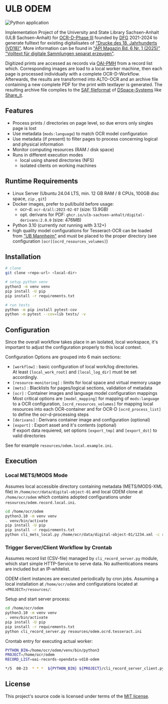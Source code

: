 # ULB ODEM

![Python application](https://github.com/ulb-sachsen-anhalt/ocrd-odem/actions/workflows/python-app.yml/badge.svg)

Implementation Project of the University and State Library Sachsen-Anhalt (ULB Sachsen-Anhalt) for [OCR-D-Phase III](https://ocr-d.de/de/phase3) founded by [DFG](https://gepris.dfg.de/gepris/projekt/460554747) 2021-2024 to generate fulltext for existing digitalisates of ["Drucke des 18. Jahrhunderts (VD18)"](https://opendata.uni-halle.de/handle/1981185920/31824). More information can be found in ["API Magazin Bd. 6 Nr. 1 (2025)"](https://journals.sub.uni-hamburg.de/hup3/apimagazin/issue/view/15) ["Volltext für digitale Sammlungen separat erzeugen"](https://doi.org/10.15460/apimagazin.2025.6.1.221).


Digitized prints are accessed as records via [OAI-PMH](https://www.openarchives.org/pmh/) from a record list which. Corresponding images are load to a local worker machine, then each page is processed individually with a complete OCR-D-Workflow. Afterwards, the results are transformed into ALTO-OCR and an archive file containing a new complete PDF for the print with textlayer is generated. The resulting archive file complies to the [SAF fileformat](https://wiki.lyrasis.org/display/DSDOC6x/Importing+and+Exporting+Items+via+Simple+Archive+Format) of [DSpace-Systems](https://github.com/DSpace/DSpace) like [Share_it](https://opendata.uni-halle.de/).

## Features

* Process prints / directories on page level, so due errors only singles page is lost
* Use metadata (`mods:language`) to match OCR model configuration
* Use metadata (if present) to filter pages to process concerning logical and physical information
* Monitor computing resources (RAM / disk space)
* Runs in different execution modes 
  * local using shared directories (NFS)
  * isolated clients on working machines
  
## Runtime Requirements

* Linux Server (Ubuntu 24.04 LTS, min. 12 GB RAM / 8 CPUs, 100GB disc space, `zip` , `git`)
* Docker images, prefer to pull/build before usage:
  * ocr-d: `ocr-d/all:2023-02-07` (size: 13.9GB)
  * opt. derivans for PDF: `ghcr.io/ulb-sachsen-anhalt/digital-derivans:2.0.0` (size: 476MB)
* Python 3.10 (currently *not* running with 3.12+)
* high quality model configurations for Tesseract-OCR can be loaded from ["UB Mannheim"](https://digi.bib.uni-mannheim.de/tesseract/traineddata/)
  and must be placed to the proper directory (see configuration `[ocr][ocrd_resources_volumes]`)

## Installation

```bash
# clone
git clone <repo-url> <local-dir>

# setup python venv
python3 -m venv venv
pip install -U pip
pip install -r requirements.txt

# run tests
python -m pip install pytest-cov
python -m pytest --cov=lib tests/ -v
```

## Configuration

Since the overall workflow takes place in an isolated, local workspace, it's important to adjust
the configuration properly to this local context.

Configuration Options are grouped into 6 main sections:

* `[workflow]` : basic configuration of local work/log directories.  
   At least `[local_work_root]` and `[local_log_dir]` must be set accordingly.
* `[resource-monitoring]` : limits for local space and virtual memory usage
* `[mets]` : Blacklists for pages/logical sections, validation of metadata
* `[ocr]` : Container images and language model configuration mappings  
   Most critical options are `[model_mapping]` for mapping of `mods:language` to a OCR configuration, `[ocrd_resources_volumes]` for mapping local resources into each OCR-container and for OCR-D `[ocrd_process_list]` to define the ocr-d-processing steps
* `[derivans]` : Derivans container image and configuration (optional)
* `[export]` : Export asset and it's contents (optional)  
   If export data requiered, set options `[export_tmp]` and `[export_dst]` to valid directories 

See for example `resources/odem.local.example.ini`.

## Execution

### Local METS/MODS Mode

Assumes local accessible directory containing metadata (METS/MODS-XML file) in `/home/ocr/data/digital-object-01` and local ODEM clone at `/home/ocr/odem` which contains adopted configurations under `resources/odem.record.local.ini`.

```bash
cd /home/ocr/odem
python3.10 -m venv venv
. venv/bin/activate
pip install -U pip 
pip install -r requirements.txt
python cli_mets_local.py /home/ocr/data/digital-object-01/1234.xml -c resources/odem.record.local.ini
```

### Trigger Server/Client Workflow by Crontab

Assumes record list (CSV-file) managed by `cli_record_server.py` module, which start simple HTTP-Service to serve data. No authentications means are included but an IP-whitelist.

ODEM client instances are executed periodically by cron jobs.
Assuming a local installation at `/home/ocr/odem` and configurations located at `<PROJECT>/resources/`:

Setup and start server process:

```bash
cd /home/ocr/odem
python3.10 -m venv venv
. venv/bin/activate
pip install -U pip 
pip install -r requirements.txt
python cli_record_server.py resources/odem.ocrd.tesseract.ini
```

Crontab entry for executing actual worker:

```bash
PYTHON_BIN=/home/ocr/odem/venv/bin/python3
PROJECT=/home/ocr/odem
RECORD_LIST=oai-records-opendata-vd18-odem

*/5  08-23  * * *  ${PYTHON_BIN} ${PROJECT}/cli_record_server_client.py ${RECORD_LIST} -c ${PROJECT}/resources/odem.ocr-worker01.ini -l
```

## License

This project's source code is licensed under terms of the [MIT license](https://opensource.org/licenses/MIT).
